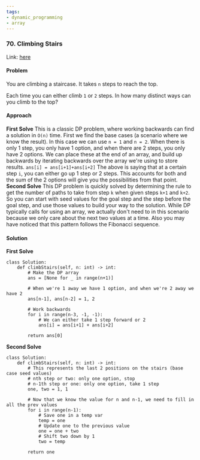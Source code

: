 ```yaml
---
tags:
- dynamic_programming
- array
---
```


### 70. Climbing Stairs

Link: [here](https://leetcode.com/problems/climbing-stairs/)

#### Problem
You are climbing a staircase. It takes `n` steps to reach the top.

Each time you can either climb `1` or `2` steps. In how many distinct ways can you climb to the top?

#### Approach
**First Solve**
This is a classic DP problem, where working backwards can find a solution in `O(n)` time. First we find the base cases (a scenario where we know the result). In this case we can use `n = 1` and `n = 2`. When there is only 1 step, you only have 1 option, and when there are 2 steps, you only have 2 options. We can place these at the end of an array, and build up backwards by iterating backwards over the array we're using to store results.
`ans[i] = ans[i+1]+ans[i+2]`
The above is saying that at a certain step `i`, you can either go up 1 step or 2 steps. This accounts for both and the sum of the 2 options will give you the possibilities from that point.
**Second Solve**
This DP problem is quickly solved by determining the rule to get the number of paths to take from step `k` when given steps `k+1` and `k+2`. So you can start with seed values for the goal step and the step before the goal step, and use those values to build your way to the solution. While DP typically calls for using an array, we actually don't need to in this scenario because we only care about the next two values at a time. Also you may have noticed that this pattern follows the Fibonacci sequence.
#### Solution
**First Solve**
```
class Solution:
    def climbStairs(self, n: int) -> int:
        # Make the DP array
        ans = [None for _ in range(n+1)]
        
        # When we're 1 away we have 1 option, and when we're 2 away we have 2
        ans[n-1], ans[n-2] = 1, 2
        
        # Work backwards
        for i in range(n-3, -1, -1):
            # We can either take 1 step forward or 2
            ans[i] = ans[i+1] + ans[i+2]
        
        return ans[0]
```
**Second Solve**
```
class Solution:
    def climbStairs(self, n: int) -> int:
        # This represents the last 2 positions on the stairs (base case seed values)
        # nth step or two: only one option, stop
        # n-1th step or one: only one option, take 1 step
        one, two = 1, 1

        # Now that we know the value for n and n-1, we need to fill in all the prev values
        for i in range(n-1):
            # Save one in a temp var
            temp = one
            # Update one to the previous value
            one = one + two
            # Shift two down by 1
            two = temp
        
        return one
```